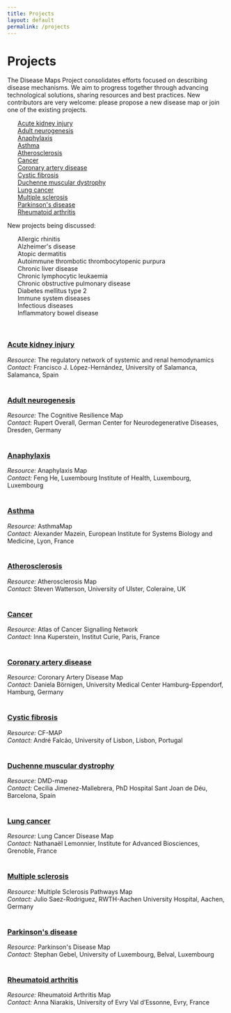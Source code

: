 ```yaml
---
title: Projects
layout: default
permalink: /projects
---
```


# Projects
        
<p>The Disease Maps Project consolidates efforts focused on describing disease mechanisms. We aim to progress together through advancing technological solutions, sharing resources and best practices. New contributors are very welcome: please propose a new disease map or join one of the existing projects.</p>
        
<ul style="list-style-type:none; font-size:100%;">
          <li><a href="projects/acutekidneyinjury">Acute kidney injury</a></li>
          <li><a href="projects/neurogenesis">Adult neurogenesis</a></li>
          <li><a href="projects/anaphylaxis">Anaphylaxis</a></li>
          <li><a href="projects/asthma">Asthma</a></li>
          <li><a href="projects/atherosclerosis">Atherosclerosis</a></li>
          <li><a href="projects/cancer">Cancer</a></li>
          <li><a href="projects/coronaryarterydisease">Coronary artery disease</a></li>
          <li><a href="projects/cysticfibrosis">Cystic fibrosis</a></li>
          <li><a href="projects/duchenne">Duchenne muscular dystrophy</a></li>
          <li><a href="projects/lungcancer">Lung cancer</a></li>
          <li><a href="projects/multiplesclerosis">Multiple sclerosis</a></li>
          <li><a href="projects/parkinsons">Parkinson's disease</a></li>
          <li><a href="projects/rheumatoidarthritis">Rheumatoid arthritis</a></li>
        </ul>
        
<p>New projects being discussed:</p>
        
<ul style="list-style-type:none">
          <li>Allergic rhinitis</li>
          <li>Alzheimer's disease</li>
          <li>Atopic dermatitis</li>
          <li>Autoimmune thrombotic thrombocytopenic purpura</li>
          <li>Chronic liver disease</li>
          <li>Chronic lymphocytic leukaemia</li>
          <li>Chronic obstructive pulmonary disease</li>
          <li>Diabetes mellitus type 2</li>
          <li>Immune system diseases</li>
          <li>Infectious diseases</li>
          <li>Inflammatory bowel disease</li>
        </ul>
        <br />
        
<h3 id="Acute kidney injury"><a href="projects/acutekidneyinjury">Acute kidney injury</a></h3>
          <i>Resource:</i> The regulatory network of systemic and renal hemodynamics<br />
          <i>Contact:</i> Francisco J. López-Hernández, University of Salamanca, Salamanca, Spain<br />
        <br />
        
<h3 id="Adult neurogenesis"><a href="projects/neurogenesis">Adult neurogenesis</a></h3>
          <i>Resource:</i> The Cognitive Resilience Map<br />
          <i>Contact:</i> Rupert Overall, German Center for Neurodegenerative Diseases, Dresden, Germany<br />
        <br />
        
<h3 id="Anaphylaxis"><a href="projects/anaphylaxis">Anaphylaxis</a></h3>
          <i>Resource:</i> Anaphylaxis Map<br />
          <i>Contact:</i> Feng He, Luxembourg Institute of Health, Luxembourg, Luxembourg<br />
        <br />
        
<h3 id="Asthma"><a href="projects/asthma">Asthma</a></h3>
          <i>Resource:</i> AsthmaMap<br />
          <i>Contact:</i> Alexander Mazein, European Institute for Systems Biology and Medicine, Lyon, France<br />
        <br />
        
<h3 id="Atherosclerosis"><a href="projects/atherosclerosis">Atherosclerosis</a></h3>
          <i>Resource:</i> Atherosclerosis Map<br />
          <i>Contact:</i> Steven Watterson, University of Ulster, Coleraine, UK<br />
        <br />
        
<h3 id="Cancer"><a href="projects/cancer">Cancer</a></h3>
          <i>Resource:</i> Atlas of Cancer Signalling Network<br />
          <i>Contact:</i> Inna Kuperstein, Institut Curie, Paris, France<br />
        <br />
        
<h3 id="Coronary artery disease"><a href="projects/coronaryarterydisease">Coronary artery disease</a></h3>
          <i>Resource:</i> Coronary Artery Disease Map<br />
          <i>Contact:</i> Daniela Börnigen, University Medical Center Hamburg-Eppendorf, Hamburg, Germany<br />
        <br />
        
<h3 id="Cystic fibrosis"><a href="projects/cysticfibrosis">Cystic fibrosis</a></h3>
          <i>Resource:</i> CF-MAP<br />
          <i>Contact:</i> André Falcão, University of Lisbon, Lisbon, Portugal<br />
        <br />
        
<h3 id="Duchenne muscular dystrophy"><a href="projects/duchenne">Duchenne muscular dystrophy</a></h3>
          <i>Resource:</i> DMD-map<br />
          <i>Contact:</i> Cecilia Jimenez-Mallebrera, PhD Hospital Sant Joan de Déu, Barcelona, Spain<br />
        <br />
        
<h3 id="Lung cancer"><a href="projects/lungcancer">Lung cancer</a></h3>
          <i>Resource:</i> Lung Cancer Disease Map<br />
          <i>Contact:</i> Nathanaël Lemonnier, Institute for Advanced Biosciences, Grenoble, France<br />
        <br />
        
<h3 id="Multiple sclerosis"><a href="projects/multiplesclerosis">Multiple sclerosis</a></h3>
          <i>Resource:</i> Multiple Sclerosis Pathways Map<br />
          <i>Contact:</i> Julio Saez-Rodriguez, RWTH-Aachen University Hospital, Aachen, Germany<br />
        <br />
        
<h3 id="Parkison's disease"><a href="projects/parkinsons">Parkinson's disease</a></h3>
          <i>Resource:</i> Parkinson's Disease Map<br />
          <i>Contact:</i> Stephan Gebel, University of Luxembourg, Belval, Luxembourg<br />
        <br />
        
<h3 id="Rheumatoid arthritis"><a href="projects/rheumatoidarthritis">Rheumatoid arthritis</a></h3>
          <i>Resource:</i> Rheumatoid Arthritis Map<br />
          <i>Contact:</i> Anna Niarakis, University of Evry Val d’Essonne, Evry, France<br />
        <br />
          
